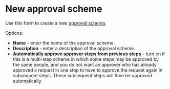 # New approval scheme
   
Use this form to create a new [approval schema](../../../../../alvao-service-desk/implementation/services/processes/request-approval).
   
Options:
   
- **Name** - enter the name of the approval scheme.
- **Description** - enter a description of the approval scheme.
- **Automatically approve approver steps from previous steps** - turn on if this is a multi-step scheme in which some steps may be approved by the same people, and you do not want an approver who has already approved a request in one step to have to approve the request again in subsequent steps. These subsequent steps will then be approved automatically.
